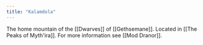 ```yaml
---
title: "Kalamdola"
---
```

The home mountain of the [[Dwarves]] of [[Gethsemane]]. Located in [[The Peaks of Myth'ira]]. For more information see [[Mod Dranor]].